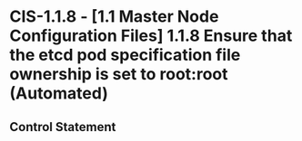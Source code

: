 # CIS-1.1.8 - \[1.1 Master Node Configuration Files\] 1.1.8 Ensure that the etcd pod specification file ownership is set to root:root (Automated)

## Control Statement
